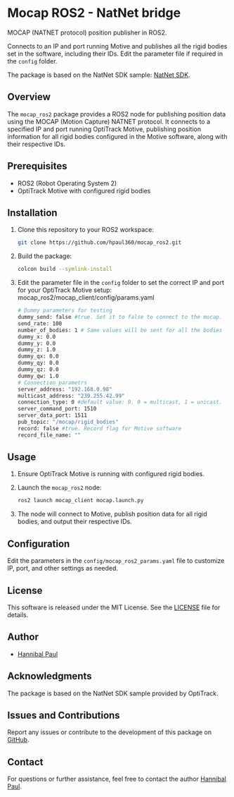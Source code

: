 # Mocap ROS2 - NatNet bridge

MOCAP (NATNET protocol) position publisher in ROS2.

Connects to an IP and port running Motive and publishes all the rigid bodies set in the software, including their IDs. Edit the parameter file if required in the `config` folder.

The package is based on the NatNet SDK sample: [NatNet SDK](https://optitrack.com/support/downloads/developer-tools.html#natnet-sdk).

## Overview

The `mocap_ros2` package provides a ROS2 node for publishing position data using the MOCAP (Motion Capture) NATNET protocol. It connects to a specified IP and port running OptiTrack Motive, publishing position information for all rigid bodies configured in the Motive software, along with their respective IDs.

## Prerequisites

- ROS2 (Robot Operating System 2)
- OptiTrack Motive with configured rigid bodies

## Installation

1. Clone this repository to your ROS2 workspace:

    ```bash
    git clone https://github.com/hpaul360/mocap_ros2.git
    ```

2. Build the package:

    ```bash
    colcon build --symlink-install
    ```

3. Edit the parameter file in the `config` folder to set the correct IP and port for your OptiTrack Motive setup: mocap_ros2/mocap_client/config/params.yaml
   ```bash
   # Dummy parameters for testing
   dummy_send: false #true. Set it to false to connect to the mocap.
   send_rate: 100
   number_of_bodies: 1 # Same values will be sent for all the bodies
   dummy_x: 0.0
   dummy_y: 0.0
   dummy_z: 1.0
   dummy_qx: 0.0
   dummy_qy: 0.0
   dummy_qz: 0.0
   dummy_qw: 1.0
   # Connection parametrs
   server_address: "192.168.0.98"
   multicast_address: "239.255.42.99"
   connection_type: 0 #default value: 0. 0 = multicast, 1 = unicast.
   server_command_port: 1510
   server_data_port: 1511
   pub_topic: "/mocap/rigid_bodies"
   record: false #true. Record flag for Motive software 
   record_file_name: ""
   ```

## Usage

1. Ensure OptiTrack Motive is running with configured rigid bodies.
2. Launch the `mocap_ros2` node:

    ```bash
    ros2 launch mocap_client mocap.launch.py
    ```

3. The node will connect to Motive, publish position data for all rigid bodies, and output their respective IDs.

## Configuration

Edit the parameters in the `config/mocap_ros2_params.yaml` file to customize IP, port, and other settings as needed.

## License

This software is released under the MIT License. See the [LICENSE](LICENSE) file for details.

## Author
- [Hannibal Paul](https://github.com/hpaul360)
  
## Acknowledgments

The package is based on the NatNet SDK sample provided by OptiTrack.

## Issues and Contributions

Report any issues or contribute to the development of this package on [GitHub](https://github.com/hpaul360/mocap_ros2).

## Contact

For questions or further assistance, feel free to contact the author [Hannibal Paul](https://hannibalpaul.com/).
